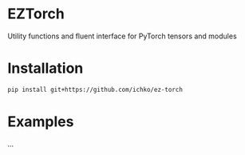 # EZTorch

Utility functions and fluent interface for PyTorch tensors and modules

# Installation

```bash
pip install git+https://github.com/ichko/ez-torch
```

# Examples
...
